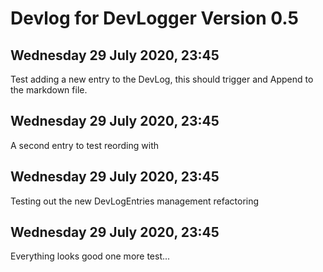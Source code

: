 # Devlog for DevLogger Version 0.5

## Wednesday 29 July 2020, 23:45

Test adding a new entry to the DevLog, this should trigger and  Append to the markdown file.

## Wednesday 29 July 2020, 23:45

A second entry to test reording with

## Wednesday 29 July 2020, 23:45

Testing out the new DevLogEntries management refactoring

## Wednesday 29 July 2020, 23:45

Everything looks good one more test...

